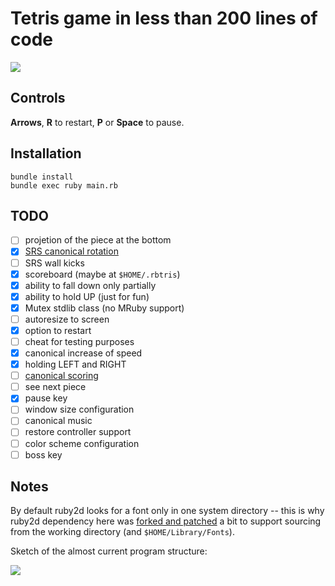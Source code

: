 # Tetris game in less than 200 lines of code

![](https://storage.googleapis.com/rbtris.github.nakilon.pro/screenshot3.png)

## Controls

**Arrows**, **R** to restart, **P** or **Space** to pause.

## Installation

```
bundle install
bundle exec ruby main.rb
```

## TODO

* [ ] projetion of the piece at the bottom
* [x] [SRS canonical rotation](https://tetris.fandom.com/wiki/SRS)
* [ ] SRS wall kicks
* [x] scoreboard (maybe at `$HOME/.rbtris`)
* [x] ability to fall down only partially
* [x] ability to hold UP (just for fun)
* [x] Mutex stdlib class (no MRuby support)
* [ ] autoresize to screen
* [x] option to restart
* [ ] cheat for testing purposes
* [x] canonical increase of speed
* [x] holding LEFT and RIGHT
* [ ] [canonical scoring](https://tetris.fandom.com/wiki/Scoring)
* [ ] see next piece
* [x] pause key
* [ ] window size configuration
* [ ] canonical music
* [ ] restore controller support
* [ ] color scheme configuration
* [ ] boss key

## Notes

By default ruby2d looks for a font only in one system directory -- this is why ruby2d dependency here was [forked and patched](https://github.com/Nakilon/ruby2d/commit/a80fa4b47e713e22995a7c2698fd055f5464b23b) a bit to support sourcing from the working directory (and `$HOME/Library/Fonts`).

Sketch of the almost current program structure:

![](https://storage.googleapis.com/rbtris.github.nakilon.pro/refactoring4.JPG)
